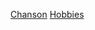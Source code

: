 [Chanson](https://github.com/maximepoei/MONNERIE-Notation/blob/master/chanson.md)
[Hobbies](https://github.com/maximepoei/MONNERIE-Notation/blob/master/hobbies.md)

